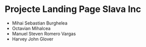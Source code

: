 # Projecte Landing Page Slava Inc
- Mihai Sebastian Burghelea
- Octavian Mihalcea
- Manuel Steven Romero Vargas
- Harvey John Glover
